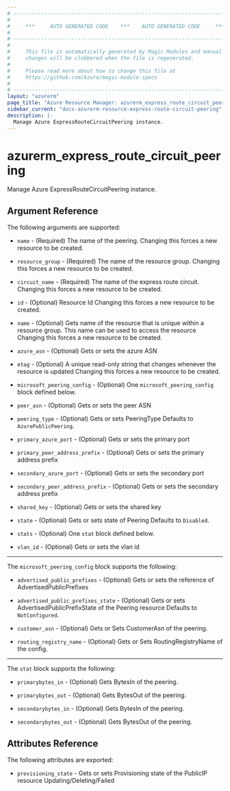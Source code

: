 ```yaml
---
# ----------------------------------------------------------------------------
#
#     ***     AUTO GENERATED CODE    ***    AUTO GENERATED CODE     ***
#
# ----------------------------------------------------------------------------
#
#     This file is automatically generated by Magic Modules and manual
#     changes will be clobbered when the file is regenerated.
#
#     Please read more about how to change this file at
#     https://github.com/Azure/magic-module-specs
#
# ----------------------------------------------------------------------------
layout: "azurerm"
page_title: "Azure Resource Manager: azurerm_express_route_circuit_peering"
sidebar_current: "docs-azurerm-resource-express-route-circuit-peering"
description: |-
  Manage Azure ExpressRouteCircuitPeering instance.
---
```


# azurerm_express_route_circuit_peering

Manage Azure ExpressRouteCircuitPeering instance.


## Argument Reference

The following arguments are supported:

* `name` - (Required) The name of the peering. Changing this forces a new resource to be created.

* `resource_group` - (Required) The name of the resource group. Changing this forces a new resource to be created.

* `circuit_name` - (Required) The name of the express route circuit. Changing this forces a new resource to be created.

* `id` - (Optional) Resource Id Changing this forces a new resource to be created.

* `name` - (Optional) Gets name of the resource that is unique within a resource group. This name can be used to access the resource Changing this forces a new resource to be created.

* `azure_asn` - (Optional) Gets or sets the azure ASN

* `etag` - (Optional) A unique read-only string that changes whenever the resource is updated Changing this forces a new resource to be created.

* `microsoft_peering_config` - (Optional) One `microsoft_peering_config` block defined below.

* `peer_asn` - (Optional) Gets or sets the peer ASN

* `peering_type` - (Optional) Gets or sets PeeringType Defaults to `AzurePublicPeering`.

* `primary_azure_port` - (Optional) Gets or sets the primary port

* `primary_peer_address_prefix` - (Optional) Gets or sets the primary address prefix

* `secondary_azure_port` - (Optional) Gets or sets the secondary port

* `secondary_peer_address_prefix` - (Optional) Gets or sets the secondary address prefix

* `shared_key` - (Optional) Gets or sets the shared key

* `state` - (Optional) Gets or sets state of Peering Defaults to `Disabled`.

* `stats` - (Optional) One `stat` block defined below.

* `vlan_id` - (Optional) Gets or sets the vlan id

---

The `microsoft_peering_config` block supports the following:

* `advertised_public_prefixes` - (Optional) Gets or sets the reference of AdvertisedPublicPrefixes

* `advertised_public_prefixes_state` - (Optional) Gets or sets AdvertisedPublicPrefixState of the Peering resource Defaults to `NotConfigured`.

* `customer_asn` - (Optional) Gets or Sets CustomerAsn of the peering.

* `routing_registry_name` - (Optional) Gets or Sets RoutingRegistryName of the config.

---

The `stat` block supports the following:

* `primarybytes_in` - (Optional) Gets BytesIn of the peering.

* `primarybytes_out` - (Optional) Gets BytesOut of the peering.

* `secondarybytes_in` - (Optional) Gets BytesIn of the peering.

* `secondarybytes_out` - (Optional) Gets BytesOut of the peering.

## Attributes Reference

The following attributes are exported:

* `provisioning_state` - Gets or sets Provisioning state of the PublicIP resource Updating/Deleting/Failed
